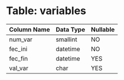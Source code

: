 # Table: variables

| Column Name | Data Type | Nullable |
|-------------|-----------|----------|
| num_var | smallint | NO |
| fec_ini | datetime | NO |
| fec_fin | datetime | YES |
| val_var | char | YES |

